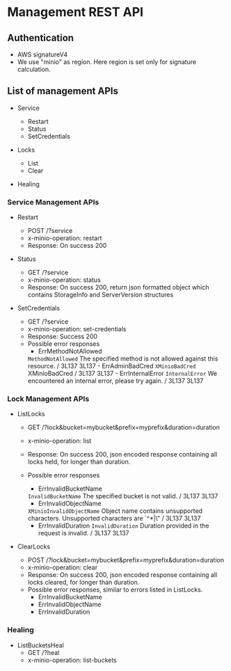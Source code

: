 # Management REST API

## Authentication
- AWS signatureV4
- We use "minio" as region. Here region is set only for signature calculation.

## List of management APIs
- Service
  - Restart
  - Status
  - SetCredentials

- Locks
  - List
  - Clear

- Healing

### Service Management APIs
* Restart
  - POST /?service
  - x-minio-operation: restart
  - Response: On success 200

* Status
  - GET /?service
  - x-minio-operation: status
  - Response: On success 200, return json formatted object which contains StorageInfo and ServerVersion structures

* SetCredentials
  - GET /?service
  - x-minio-operation: set-credentials
  - Response: Success 200
  - Possible error responses
    - ErrMethodNotAllowed
    <Error>
        <Code>MethodNotAllowed</Code>
        <Message>The specified method is not allowed against this resource.</Message>
        <Key></Key>
        <BucketName></BucketName>
        <Resource>/</Resource>
        <RequestId>3L137</RequestId>
        <HostId>3L137</HostId>
    </Error>
    - ErrAdminBadCred
    <Error>
        <Code>XMinioBadCred</Code>
        <Message>XMinioBadCred</Message>
        <Key></Key>
        <BucketName></BucketName>
        <Resource>/</Resource>
        <RequestId>3L137</RequestId>
        <HostId>3L137</HostId>
    </Error>
    - ErrInternalError
    <Error>
        <Code>InternalError</Code>
        <Message>We encountered an internal error, please try again.</Message>
        <Key></Key>
        <BucketName></BucketName>
        <Resource>/</Resource>
        <RequestId>3L137</RequestId>
        <HostId>3L137</HostId>
    </Error>


### Lock Management APIs
* ListLocks
  - GET /?lock&bucket=mybucket&prefix=myprefix&duration=duration
  - x-minio-operation: list
  - Response: On success 200, json encoded response containing all locks held, for longer than duration.
  - Possible error responses
    - ErrInvalidBucketName
    <Error>
        <Code>InvalidBucketName</Code>
        <Message>The specified bucket is not valid.</Message>
        <Key></Key>
        <BucketName></BucketName>
        <Resource>/</Resource>
        <RequestId>3L137</RequestId>
        <HostId>3L137</HostId>
    </Error>

    - ErrInvalidObjectName
    <Error>
        <Code>XMinioInvalidObjectName</Code>
        <Message>Object name contains unsupported characters. Unsupported characters are `^*|\&#34;</Message>
        <Key></Key>
        <BucketName></BucketName>
        <Resource>/</Resource>
        <RequestId>3L137</RequestId>
        <HostId>3L137</HostId>
    </Error>

    - ErrInvalidDuration
      <Error>
          <Code>InvalidDuration</Code>
          <Message>Duration provided in the request is invalid.</Message>
          <Key></Key>
          <BucketName></BucketName>
          <Resource>/</Resource>
          <RequestId>3L137</RequestId>
          <HostId>3L137</HostId>
      </Error>


* ClearLocks
  - POST /?lock&bucket=mybucket&prefix=myprefix&duration=duration
  - x-minio-operation: clear
  - Response: On success 200, json encoded response containing all locks cleared, for longer than duration.
  - Possible error responses, similar to errors listed in ListLocks.
    - ErrInvalidBucketName
    - ErrInvalidObjectName
    - ErrInvalidDuration

### Healing

* ListBucketsHeal
  - GET /?heal
  - x-minio-operation: list-buckets
